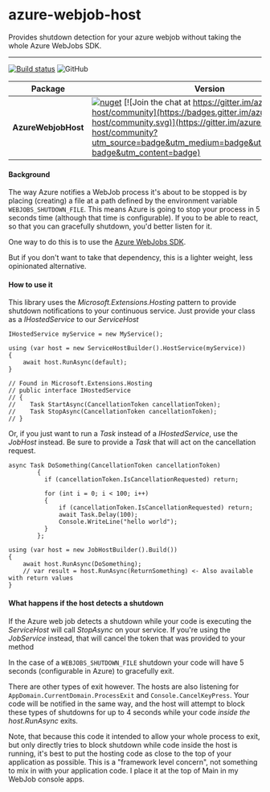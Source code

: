 # azure-webjob-host
Provides shutdown detection for your azure webjob without taking the whole Azure WebJobs SDK.

----------

[![Build status](https://ci.appveyor.com/api/projects/status/gjlmtxmee7txgnfe?svg=true)](https://ci.appveyor.com/project/NathanLBCooper/azure-webjob-host)
![GitHub](https://img.shields.io/github/license/NathanLBCooper/azure-webjob-host.svg)

| Package | Version |
| --- | --- |
| **AzureWebjobHost** | [![nuget](https://img.shields.io/nuget/v/AzureWebjobHost.svg)](https://www.nuget.org/packages/AzureWebjobHost/) [![Join the chat at https://gitter.im/azure-webjob-host/community](https://badges.gitter.im/azure-webjob-host/community.svg)](https://gitter.im/azure-webjob-host/community?utm_source=badge&utm_medium=badge&utm_campaign=pr-badge&utm_content=badge) |

#### Background 

The way Azure notifies a WebJob process it's about to be stopped is by placing (creating) a file at a path defined by the environment variable `WEBJOBS_SHUTDOWN_FILE`. This means Azure is going to stop your process in 5 seconds time (although that time is configurable). If you to be able to react, so that you can gracefully shutdown, you'd better listen for it.

One way to do this is to use the [Azure WebJobs SDK](https://github.com/Azure/azure-webjobs-sdk/wiki).

But if you don't want to take that dependency, this is a lighter weight, less opinionated alternative.

#### How to use it

This library uses the *Microsoft.Extensions.Hosting* pattern to provide shutdown notifications to your continuous service. Just provide your class as a *IHostedService* to our *ServiceHost*


    IHostedService myService = new MyService();
    
    using (var host = new ServiceHostBuilder().HostService(myService))
    {
        await host.RunAsync(default);
    }

    // Found in Microsoft.Extensions.Hosting
    // public interface IHostedService
    // {
    //    Task StartAsync(CancellationToken cancellationToken);
    //    Task StopAsync(CancellationToken cancellationToken);
    // }
    
Or, if you just want to run a *Task* instead of a *IHostedService*, use the *JobHost* instead. Be sure to provide a *Task* that will act on the cancellation request.
 
    async Task DoSomething(CancellationToken cancellationToken)
            {
              if (cancellationToken.IsCancellationRequested) return;

              for (int i = 0; i < 100; i++)
              {
                  if (cancellationToken.IsCancellationRequested) return;
                  await Task.Delay(100);
                  Console.WriteLine("hello world");
              }
            };
    
    using (var host = new JobHostBuilder().Build())
    {
        await host.RunAsync(DoSomething);
        // var result = host.RunAsync(ReturnSomething) <- Also available with return values 
    }
    
#### What happens if the host detects a shutdown
    
If the Azure web job detects a shutdown while your code is executing the *ServiceHost* will call *StopAsync* on your service. If you're using the *JobService* instead, that will cancel the token that was provided to your method

In the case of a `WEBJOBS_SHUTDOWN_FILE` shutdown your code will have 5 seconds (configurable in Azure) to gracefully exit.

There are other types of exit however. The hosts are also listening for `AppDomain.CurrentDomain.ProcessExit` and `Console.CancelKeyPress`. Your code will be notified in the same way, and the host will attempt to block these types of shutdowns for up to 4 seconds while your code *inside the host.RunAsync* exits.

Note, that because this code it intended to allow your whole process to exit, but only directly tries to block shutdown while code inside the host is running, it's best to put the hosting code as close to the top of your application as possible. This is a "framework level concern", not something to mix in with your application code. I place it at the top of Main in my WebJob console apps.

